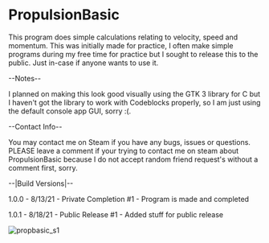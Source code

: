 # PropulsionBasic
This program does simple calculations relating to velocity, speed and momentum. This was initially made for practice, I often make simple programs during my free time for practice but I sought to release this to the public. Just in-case if anyone wants to use it.

--Notes--

I planned on making this look good visually using the GTK 3 library for C but
I haven't got the library to work with Codeblocks properly, so I am just using
the default console app GUI, sorry :(.

--Contact Info--

You may contact me on Steam if you have any bugs, issues or questions. PLEASE
leave a comment if your trying to contact me on steam about PropulsionBasic because
I do not accept random friend request's without a comment first, sorry.

--|Build Versions|--

1.0.0 - 8/13/21 - Private Completion #1 - Program is made and completed

1.0.1 - 8/18/21 - Public Release #1 - Added stuff for public release

![propbasic_s1](https://user-images.githubusercontent.com/45215785/129899746-b5f6c19f-f61c-49c5-a514-e5e6e7d73fa9.PNG)
